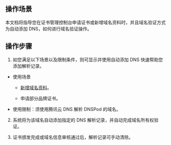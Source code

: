 ## 操作场景

本文档将指导您在证书管理控制台申请证书或新增域名资料时，并且域名验证方式为自动添加 DNS，如何进行域名验证操作。

## 操作步骤
1. 如您满足以下场景以及限制条件，则可显示并使用自动添加 DNS 快速帮助您添加解析记录。

  - 使用场景

    - [新增域名资料](https://www.tencentcloud.com/document/product/1007/53791)。

    - 申请部分品牌证书。

  - 使用限制：须使用腾讯云 DNS 解析 DNSPod 的域名。

2. 系统将为该域名自动添加指定的 DNS 解析记录，并自动完成域名所有权验证。

3. 证书颁发完成或域名信息审核通过后，解析记录可手动清除。
